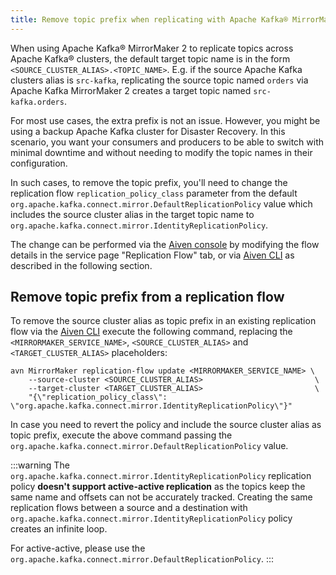 ```yaml
---
title: Remove topic prefix when replicating with Apache Kafka® MirrorMaker 2
---
```


When using Apache Kafka® MirrorMaker 2 to replicate topics across Apache
Kafka® clusters, the default target topic name is in the form
`<SOURCE_CLUSTER_ALIAS>.<TOPIC_NAME>`. E.g. if the source Apache Kafka
clusters alias is `src-kafka`, replicating the source topic named
`orders` via Apache Kafka MirrorMaker 2 creates a target topic named
`src-kafka.orders`.

For most use cases, the extra prefix is not an issue. However, you might
be using a backup Apache Kafka cluster for Disaster Recovery. In this
scenario, you want your consumers and producers to be able to switch
with minimal downtime and without needing to modify the topic names in
their configuration.

In such cases, to remove the topic prefix, you\'ll need to change the
replication flow `replication_policy_class` parameter from the default
`org.apache.kafka.connect.mirror.DefaultReplicationPolicy` value which
includes the source cluster alias in the target topic name to
`org.apache.kafka.connect.mirror.IdentityReplicationPolicy`.

The change can be performed via the [Aiven
console](https://console.aiven.io/) by modifying the flow details in the
service page \"Replication Flow\" tab, or via
[Aiven CLI](/docs/tools/cli) as described
in the following section.

## Remove topic prefix from a replication flow

To remove the source cluster alias as topic prefix in an existing
replication flow via the [Aiven CLI](/docs/tools/cli) execute the following command, replacing the
`<MIRRORMAKER_SERVICE_NAME>`, `<SOURCE_CLUSTER_ALIAS>` and
`<TARGET_CLUSTER_ALIAS>` placeholders:

``` 
avn MirrorMaker replication-flow update <MIRRORMAKER_SERVICE_NAME> \
    --source-cluster <SOURCE_CLUSTER_ALIAS>                         \
    --target-cluster <TARGET_CLUSTER_ALIAS>                         \
    "{\"replication_policy_class\": \"org.apache.kafka.connect.mirror.IdentityReplicationPolicy\"}"    
```

In case you need to revert the policy and include the source cluster
alias as topic prefix, execute the above command passing the
`org.apache.kafka.connect.mirror.DefaultReplicationPolicy` value.

:::warning
The `org.apache.kafka.connect.mirror.IdentityReplicationPolicy`
replication policy **doesn\'t support active-active replication** as the
topics keep the same name and offsets can not be accurately tracked.
Creating the same replication flows between a source and a destination
with `org.apache.kafka.connect.mirror.IdentityReplicationPolicy` policy
creates an infinite loop.

For active-active, please use the
`org.apache.kafka.connect.mirror.DefaultReplicationPolicy`.
:::
